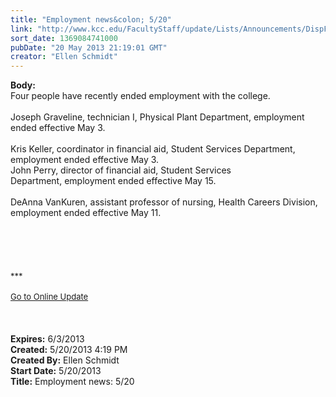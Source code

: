 ```yaml
---
title: "Employment news&colon; 5/20"
link: "http://www.kcc.edu/FacultyStaff/update/Lists/Announcements/DispForm.aspx?ID=1120"
sort_date: 1369084741000
pubDate: "20 May 2013 21:19:01 GMT"
creator: "Ellen Schmidt"
---
```


<div><b>Body:</b> <div class="ExternalClass2D3E7E267EA24E27893096832FD568AB">
<div>Four people have recently ended employment with the college.</div>
<div> </div>
<div>Joseph Graveline, technician I, Physical Plant Department, employment ended effective May 3.</div>
<div><br />Kris Keller, coordinator in financial aid, Student Services Department, employment ended effective May 3.<br /></div>
<div>John Perry, director of financial aid, Student Services Department, employment ended effective May 15.</div>
<div><br />DeAnna VanKuren, assistant professor of nursing, Health Careers Division, employment ended effective May 11.</div>
<div> </div>
<div> </div>
<div><br />
<div> </div>
<div>
<div>
<div> </div>
<div><font size="2">***</font></div>
<div><font size="2"></font> </div>
<div><font size="2"><a href="/FacultyStaff/update/Pages/dailyupdate.aspx">Go to Online Update</a></font></div>
<div><font size="2"></font> </div></div></div></div>
<div><br /> </div></div></div>
<div><b>Expires:</b> 6/3/2013</div>
<div><b>Created:</b> 5/20/2013 4:19 PM</div>
<div><b>Created By:</b> Ellen Schmidt</div>
<div><b>Start Date:</b> 5/20/2013</div>
<div><b>Title:</b> Employment news: 5/20</div>
